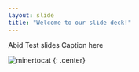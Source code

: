 ```yaml
---
layout: slide
title: "Welcome to our slide deck!"
---
```

Abid Test slides
Caption here

![minertocat]([https://octodex.github.com/images/minertocat.png](https://octodex.github.com/images/Sentrytocat_octodex.jpg))
{: .center}
